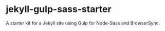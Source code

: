 # jekyll-gulp-sass-starter
A starter kit for a Jekyll site using Gulp for Node-Sass and BrowserSync.
